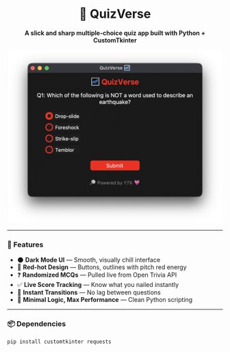 <h1 align="center">🧠 QuizVerse</h1>
<p align="center"><b>A slick and sharp multiple-choice quiz app built with Python + CustomTkinter</b></p>

<p align="center">
  <img src="assets/1.png" width="500"/>
</p>

---

### 🚀 Features

- 🌑 **Dark Mode UI** — Smooth, visually chill interface
- 🔴 **Red-hot Design** — Buttons, outlines with pitch red energy
- ❓ **Randomized MCQs** — Pulled live from Open Trivia API
- ✅ **Live Score Tracking** — Know what you nailed instantly
- 🔄 **Instant Transitions** — No lag between questions
- 🧪 **Minimal Logic, Max Performance** — Clean Python scripting


---

### 📦 Dependencies

```bash
pip install customtkinter requests